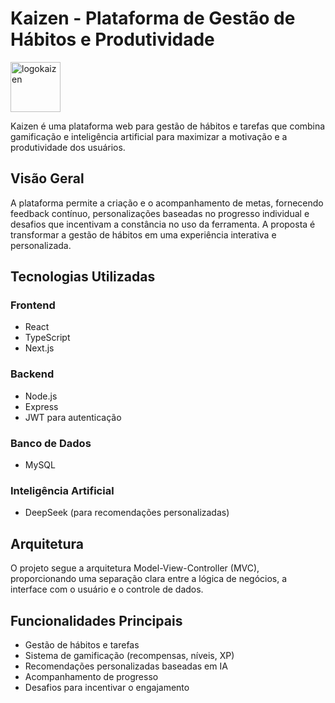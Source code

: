 # Kaizen - Plataforma de Gestão de Hábitos e Produtividade

<img src="https://github.com/user-attachments/assets/ff00b609-22f3-4091-8ff4-2cd1f5f65db2" alt="logokaizen" width="80" height="80" />

Kaizen é uma plataforma web para gestão de hábitos e tarefas que combina gamificação e inteligência artificial para maximizar a motivação e a produtividade dos usuários.

## Visão Geral

A plataforma permite a criação e o acompanhamento de metas, fornecendo feedback contínuo, personalizações baseadas no progresso individual e desafios que incentivam a constância no uso da ferramenta. A proposta é transformar a gestão de hábitos em uma experiência interativa e personalizada.

## Tecnologias Utilizadas

### Frontend
- React
- TypeScript
- Next.js

### Backend
- Node.js
- Express
- JWT para autenticação

### Banco de Dados
- MySQL

### Inteligência Artificial
- DeepSeek (para recomendações personalizadas)

## Arquitetura

O projeto segue a arquitetura Model-View-Controller (MVC), proporcionando uma separação clara entre a lógica de negócios, a interface com o usuário e o controle de dados.

## Funcionalidades Principais

- Gestão de hábitos e tarefas
- Sistema de gamificação (recompensas, níveis, XP)
- Recomendações personalizadas baseadas em IA
- Acompanhamento de progresso
- Desafios para incentivar o engajamento
